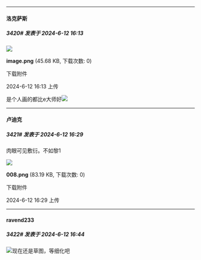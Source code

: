 ﻿
*****

####  洛克萨斯  
##### 3420#       发表于 2024-6-12 16:13

<img src="https://img.saraba1st.com/forum/202406/12/161323st0tj0jmz4abj7dw.png" referrerpolicy="no-referrer">

<strong>image.png</strong> (45.68 KB, 下载次数: 0)

下载附件

2024-6-12 16:13 上传

是个人画的都比e大师好<img src="https://static.saraba1st.com/image/smiley/face2017/053.png" referrerpolicy="no-referrer">


*****

####  卢迪克  
##### 3421#       发表于 2024-6-12 16:29

肉眼可见敷衍。不如黎1

<img src="https://img.saraba1st.com/forum/202406/12/162901hgkpgbkf8ke4kki8.png" referrerpolicy="no-referrer">

<strong>008.png</strong> (83.19 KB, 下载次数: 0)

下载附件

2024-6-12 16:29 上传


*****

####  ravend233  
##### 3422#       发表于 2024-6-12 16:44

<img src="https://static.saraba1st.com/image/smiley/face2017/067.png" referrerpolicy="no-referrer">现在还是草图，等细化吧

